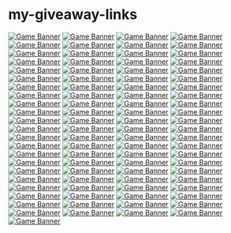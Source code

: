 # my-giveaway-links
[![Game Banner](https://camo.githubusercontent.com/1aaca96ee8867e4d83239bbf1e7bea68e91d80939fa2743d1d9c940568f3db15/68747470733a2f2f67616d696e672d63646e2e636f6d2f696d616765732f617661746172732f31323235343238372d313636303330363237322e6a7067)](https://www.instant-gaming.com/fr/giveaway/BOBLENNON)
[![Game Banner](https://gaming-cdn.com/images/avatars/16899979-1646305428.jpg)](https://www.instant-gaming.com/pl/giveaway/LOSIU)
[![Game Banner](https://gaming-cdn.com/images/avatars/5518320-1717494512.jpg)](https://www.instant-gaming.com/fr/giveaway/VARG)
[![Game Banner](https://gaming-cdn.com/images/avatars/2210688-1696599045.jpg)](https://www.instant-gaming.com/fr/giveaway/NALFEINN)
[![Game Banner](https://gaming-cdn.com/images/avatars/452863-1561392211.jpg)](https://www.instant-gaming.com/fr/giveaway/CODQG)
[![Game Banner](https://gaming-cdn.com/images/avatars/170629-1547987125.jpg)](https://www.instant-gaming.com/fr/giveaway/GAMEMOVIELAND)
[![Game Banner](https://gaming-cdn.com/images/avatars/3009082-1540312665.jpg)](https://www.instant-gaming.com/fr/giveaway/bugland)
[![Game Banner](https://gaming-cdn.com/images/avatars/173704-1571080323.jpg)](https://www.instant-gaming.com/fr/giveaway/ICONOBLAST)
[![Game Banner](https://gaming-cdn.com/images/avatars/1716955-1681777192.jpg)](https://www.instant-gaming.com/fr/giveaway/SUPREMELEADER)
[![Game Banner](https://gaming-cdn.com/images/avatars/2700115-1699892940.jpg)](https://www.instant-gaming.com/fr/giveaway/INSTANTGAMING)
[![Game Banner](https://gaming-cdn.com/images/avatars/8099122-1564755224.jpg)](https://www.instant-gaming.com/fr/giveaway/skyyart)
[![Game Banner](https://gaming-cdn.com/images/avatars/4684425-1617274240.jpg)](https://www.instant-gaming.com/fr/giveaway/ALKOR)
[![Game Banner](https://gaming-cdn.com/images/avatars/765860-1527847205.jpg)](https://www.instant-gaming.com/fr/giveaway/ROBERT)
[![Game Banner](https://gaming-cdn.com/images/avatars/3297504-1554723487.jpg)](https://www.instant-gaming.com/fr/giveaway/GAMEWAVE)
[![Game Banner](https://gaming-cdn.com/images/avatars/162664-1527173086.jpg)](https://www.instant-gaming.com/fr/giveaway/RATSUPER)
[![Game Banner](https://gaming-cdn.com/images/avatars/17791717-1684537536.jpg)](https://www.instant-gaming.com/fr/giveaway/YANKA)
[![Game Banner](https://gaming-cdn.com/images/avatars/15530490-1634564097.jpg)](https://www.instant-gaming.com/fr/giveaway/STREAMRUNNERS)
[![Game Banner](https://gaming-cdn.com/images/avatars/911134-1650630244.jpg)](https://www.instant-gaming.com/fr/giveaway/MeetTheMyth)
[![Game Banner](https://gaming-cdn.com/images/avatars/23232106-1706706355.jpg)](https://www.instant-gaming.com/fr/giveaway/PHENRIR)
[![Game Banner](https://gaming-cdn.com/images/avatars/15499812-1646775114.jpg)](https://www.instant-gaming.com/fr/giveaway/GMODFR)
[![Game Banner](https://gaming-cdn.com/images/avatars/825485-1683532505.jpg)](https://www.instant-gaming.com/fr/giveaway/INSTANTGAMINGES)
[![Game Banner](https://gaming-cdn.com/images/avatars/2550652-1614044439.jpg)](https://www.instant-gaming.com/fr/giveaway/ACRE)
[![Game Banner](https://gaming-cdn.com/images/avatars/2072378-1700332557.jpg)](https://www.instant-gaming.com/fr/giveaway/BILLYCHEROKEE)
[![Game Banner](https://gaming-cdn.com/images/avatars/2437583-1659723926.jpg)](https://www.instant-gaming.com/fr/giveaway/LYNX)
[![Game Banner](https://gaming-cdn.com/images/avatars/13745456-1614222765.jpg)](https://www.instant-gaming.com/fr/giveaway/ZONALEROS)
[![Game Banner](https://gaming-cdn.com/images/avatars/262337-1647999658.jpg)](https://www.instant-gaming.com/fr/giveaway/GUIGUI)
[![Game Banner](https://gaming-cdn.com/images/avatars/5324059-1634130045.jpg)](https://www.instant-gaming.com/fr/giveaway/PORAID)
[![Game Banner](https://gaming-cdn.com/images/avatars/7276237-1585753188.jpg)](https://www.instant-gaming.com/fr/giveaway/TOMBIE)
[![Game Banner](https://gaming-cdn.com/images/avatars/16693760-1689603180.jpg)](https://www.instant-gaming.com/fr/giveaway/INSTANTGAMINGPT)
[![Game Banner](https://gaming-cdn.com/images/avatars/6107700-1630593332.jpg)](https://www.instant-gaming.com/fr/giveaway/muusoo)
[![Game Banner](https://gaming-cdn.com/images/avatars/767265-1595434670.jpg)](https://www.instant-gaming.com/fr/giveaway/xariel)
[![Game Banner](https://gaming-cdn.com/images/avatars/8857101-1582127081.jpg)](https://www.instant-gaming.com/fr/giveaway/POKEMONMILLENNIUM)
[![Game Banner](https://gaming-cdn.com/images/avatars/5219782-1581748271.jpg)](https://www.instant-gaming.com/fr/giveaway/AQUIYAHORA)
[![Game Banner](https://gaming-cdn.com/images/avatars/8850456-1573572198.jpg)](https://www.instant-gaming.com/fr/giveaway/PIVI)
[![Game Banner](https://gaming-cdn.com/images/avatars/3502745-1617900174.jpg)](https://www.instant-gaming.com/fr/giveaway/Seals311)
[![Game Banner](https://gaming-cdn.com/images/avatars/881499-1523615431.jpg)](https://www.instant-gaming.com/fr/giveaway/vicio)
[![Game Banner](https://gaming-cdn.com/images/avatars/7534356-1687868492.jpg)](https://www.instant-gaming.com/fr/giveaway/INSTANTGAMINGITALIA)
[![Game Banner](https://gaming-cdn.com/images/avatars/5022391-1620639580.jpg)](https://www.instant-gaming.com/fr/giveaway/INFOPOINT-ITALIA)
[![Game Banner](https://gaming-cdn.com/images/avatars/9351061-1578514985.jpg)](https://www.instant-gaming.com/fr/giveaway/ELOTRIX)
[![Game Banner](https://gaming-cdn.com/images/avatars/560668-1500305390.jpg)](https://www.instant-gaming.com/fr/giveaway/NYKK3)
[![Game Banner](https://gaming-cdn.com/images/avatars/1115181-1694833323.jpg)](https://www.instant-gaming.com/fr/giveaway/PLAYERINSIDE)
[![Game Banner](https://gaming-cdn.com/images/avatars/539151-1690300630.jpg)](https://www.instant-gaming.com/fr/giveaway/ILGATTOSULTUBO)
[![Game Banner](https://gaming-cdn.com/images/avatars/9461224-1581008870.jpg)](https://www.instant-gaming.com/fr/giveaway/FRANCESCOPARDINI)
[![Game Banner](https://gaming-cdn.com/images/avatars/10646155-1725268419.jpg)](https://www.instant-gaming.com/fr/giveaway/tahva)
[![Game Banner](https://gaming-cdn.com/images/avatars/3773947-1698238052.jpg)](https://www.instant-gaming.com/fr/giveaway/GCA)
[![Game Banner](https://gaming-cdn.com/images/avatars/21241269-1689851267.jpg)](https://www.instant-gaming.com/fr/giveaway/officialinvictus)
[![Game Banner](https://gaming-cdn.com/images/avatars/21867230-1698315461.jpg)](https://www.instant-gaming.com/fr/giveaway/biffa)
[![Game Banner](https://gaming-cdn.com/images/avatars/17310536-1649317648.jpg)](https://www.instant-gaming.com/fr/giveaway/K0MPA)
[![Game Banner](https://gaming-cdn.com/images/avatars/5170510-1683532414.jpg)](https://www.instant-gaming.com/fr/giveaway/instantgamingde)
[![Game Banner](https://gaming-cdn.com/images/avatars/6294915-1637162339.jpg)](https://www.instant-gaming.com/fr/giveaway/STELIUS)
[![Game Banner](https://gaming-cdn.com/images/avatars/1994535-1695849965.jpg)](https://www.instant-gaming.com/fr/giveaway/CSGOFR)
[![Game Banner](https://gaming-cdn.com/images/avatars/859995-1693223960.jpg)](https://www.instant-gaming.com/fr/giveaway/EXOMADARA)
[![Game Banner](https://gaming-cdn.com/images/avatars/1599623-1603853393.jpg)](https://www.instant-gaming.com/fr/giveaway/KWOREY)
[![Game Banner](https://gaming-cdn.com/images/avatars/11519077-1621966067.jpg)](https://www.instant-gaming.com/fr/giveaway/PHOTORACERTV)
[![Game Banner](https://gaming-cdn.com/images/avatars/19166590-1670176579.jpg)](https://www.instant-gaming.com/fr/giveaway/ARLAN360)
[![Game Banner](https://gaming-cdn.com/images/avatars/23820479-1712567596.jpg)](https://www.instant-gaming.com/fr/giveaway/frankieslair)
[![Game Banner](https://gaming-cdn.com/images/avatars/20860359-1685554038.jpg)](https://www.instant-gaming.com/fr/giveaway/mitasims)
[![Game Banner](https://gaming-cdn.com/images/avatars/23507458-1709662317.jpg)](https://www.instant-gaming.com/fr/giveaway/snedgie)
[![Game Banner](https://gaming-cdn.com/images/avatars/21219993-1708954439.jpg)](https://www.instant-gaming.com/fr/giveaway/INSTANTGAMINGPL)
[![Game Banner](https://gaming-cdn.com/images/avatars/17123566-1647950384.jpg)](https://www.instant-gaming.com/fr/giveaway/THETJI)
[![Game Banner](https://gaming-cdn.com/images/avatars/7761723-1615476784.jpg)](https://www.instant-gaming.com/fr/giveaway/deladysigner)
[![Game Banner](https://gaming-cdn.com/images/avatars/8991415-1574995082.jpg)](https://www.instant-gaming.com/fr/giveaway/KURU)
[![Game Banner](https://gaming-cdn.com/images/avatars/12543134-1662069422.jpg)](https://www.instant-gaming.com/fr/giveaway/SOLOUMIDO)
[![Game Banner](https://gaming-cdn.com/images/avatars/4011018-1561985872.jpg)](https://www.instant-gaming.com/fr/giveaway/GIORNOGAMING)
[![Game Banner](https://gaming-cdn.com/images/avatars/9983452-1617873810.jpg)](https://www.instant-gaming.com/fr/giveaway/CYBERLUK)
[![Game Banner](https://gaming-cdn.com/images/avatars/32491-1612461730.jpg)](https://www.instant-gaming.com/fr/giveaway/j0nathan)
[![Game Banner](https://gaming-cdn.com/images/avatars/24150014-1715595420.jpg)](https://www.instant-gaming.com/fr/giveaway/poro)
[![Game Banner](https://gaming-cdn.com/images/avatars/2544880-1691670477.jpg)](https://www.instant-gaming.com/fr/giveaway/STRADI)
[![Game Banner](https://gaming-cdn.com/images/avatars/21036547-1687441412.jpg)](https://www.instant-gaming.com/fr/giveaway/playluque)
[![Game Banner](https://gaming-cdn.com/images/avatars/16472848-1693834365.jpg)](https://www.instant-gaming.com/fr/giveaway/kiszak)
[![Game Banner](https://gaming-cdn.com/images/avatars/9828884-1649672897.jpg)](https://www.instant-gaming.com/fr/giveaway/IMPAKT)
[![Game Banner](https://gaming-cdn.com/images/avatars/16704111-1726140029.jpg)](https://www.instant-gaming.com/fr/giveaway/MERTA)
[![Game Banner](https://gaming-cdn.com/images/avatars/16373643-1644843063.jpg)](https://www.instant-gaming.com/fr/giveaway/DRWAL)
[![Game Banner](https://gaming-cdn.com/images/avatars/367168-1463061235.jpg)](https://www.instant-gaming.com/fr/giveaway/CABRAVOLADORA)
[![Game Banner](https://gaming-cdn.com/images/avatars/3694635-1636126807.jpg)](https://www.instant-gaming.com/fr/giveaway/topgames)
[![Game Banner](https://gaming-cdn.com/images/avatars/7276336-1553876546.jpg)](https://www.instant-gaming.com/fr/giveaway/HEIKKI360)
[![Game Banner](https://gaming-cdn.com/images/avatars/1897045-1617093992.jpg)](https://www.instant-gaming.com/fr/giveaway/DESASTRESHOW)
[![Game Banner](https://gaming-cdn.com/images/avatars/16861995-1676462477.jpg)](https://www.instant-gaming.com/fr/giveaway/JOFRIK99)
[![Game Banner](https://gaming-cdn.com/images/avatars/7994803-1650052388.jpg)](https://www.instant-gaming.com/fr/giveaway/kemist)
[![Game Banner](https://gaming-cdn.com/images/avatars/17307721-1649242244.jpg)](https://www.instant-gaming.com/fr/giveaway/MFGAMING)
[![Game Banner](https://gaming-cdn.com/themes/igv2/images/avatar2.svg)](https://www.instant-gaming.com/fr/giveaway/heystan)
[![Game Banner](https://gaming-cdn.com/images/avatars/2871044-1706278970.jpg)](https://www.instant-gaming.com/fr/giveaway/drunge)
[![Game Banner](https://gaming-cdn.com/images/avatars/3123668-1636629261.jpg)](https://www.instant-gaming.com/fr/giveaway/NU89)
[![Game Banner](https://gaming-cdn.com/images/avatars/811973-1557938063.jpg)](https://www.instant-gaming.com/fr/giveaway/ITERMOSIFONI)
[![Game Banner](https://gaming-cdn.com/images/avatars/15398397-1632480753.jpg)](https://www.instant-gaming.com/fr/giveaway/CORYPHEUS)
[![Game Banner](https://gaming-cdn.com/images/avatars/942998-1720514395.jpg)](https://www.instant-gaming.com/fr/giveaway/Zazza23)
[![Game Banner](https://gaming-cdn.com/images/avatars/14294886-1712926805.jpg)](https://www.instant-gaming.com/fr/giveaway/blackpommes)
[![Game Banner](https://gaming-cdn.com/images/avatars/24567717-1719927759.jpg)](https://www.instant-gaming.com/pt/giveaway/quantoquevaicustar)
[![Game Banner](https://gaming-cdn.com/images/avatars/25089307-1725023867.jpg)](https://www.instant-gaming.com/pt/giveaway/eusouocap)





